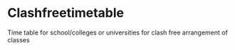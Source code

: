 # Clashfreetimetable
Time table for school/colleges or universities for clash free arrangement of classes
